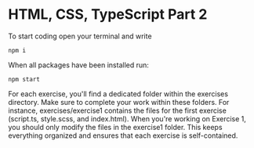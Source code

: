 # HTML, CSS, TypeScript Part 2
To start coding open your terminal and write
```
npm i
```

When all packages have been installed run:
```
npm start
```

For each exercise, you'll find a dedicated folder within the exercises directory. Make sure to complete your work within these folders. For instance, exercises/exercise1 contains the files for the first exercise (script.ts, style.scss, and index.html). When you're working on Exercise 1, you should only modify the files in the exercise1 folder. This keeps everything organized and ensures that each exercise is self-contained.
